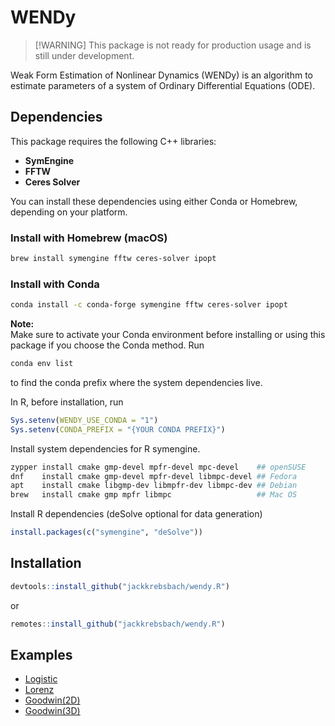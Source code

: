 # WENDy

> \[!WARNING\] This package is not ready for production usage and is still under development.

Weak Form Estimation of Nonlinear Dynamics (WENDy) is an algorithm to estimate parameters of a system of Ordinary Differential Equations (ODE).

## Dependencies

This package requires the following C++ libraries:

-   **SymEngine**
-   **FFTW**
-   **Ceres Solver**

You can install these dependencies using either Conda or Homebrew, depending on your platform.

### Install with Homebrew (macOS)

``` bash
brew install symengine fftw ceres-solver ipopt
```

### Install with Conda

``` bash
conda install -c conda-forge symengine fftw ceres-solver ipopt
```

**Note:**\
Make sure to activate your Conda environment before installing or using this package if you choose the Conda method. Run 

``` bash
conda env list
```

to find the conda prefix where the system dependencies live. 

In R, before installation, run

``` r
Sys.setenv(WENDY_USE_CONDA = "1")
Sys.setenv(CONDA_PREFIX = "{YOUR CONDA PREFIX}")
```

Install system dependencies for R symengine.

``` bash
zypper install cmake gmp-devel mpfr-devel mpc-devel    ## openSUSE
dnf    install cmake gmp-devel mpfr-devel libmpc-devel ## Fedora
apt    install cmake libgmp-dev libmpfr-dev libmpc-dev ## Debian
brew   install cmake gmp mpfr libmpc                   ## Mac OS
```

Install R dependencies (deSolve optional for data generation)

```r
install.packages(c("symengine", "deSolve"))
```

## Installation

``` r
devtools::install_github("jackkrebsbach/wendy.R")
```

or

``` r
remotes::install_github("jackkrebsbach/wendy.R")
```

## Examples

-   [Logistic](examples/example_logistic.R)
-   [Lorenz](examples/example_lorenz.R)
-   [Goodwin(2D)](examples/example_goodwin%20(2D).R)
-   [Goodwin(3D)](examples/example_goodwin%20(3D).R)